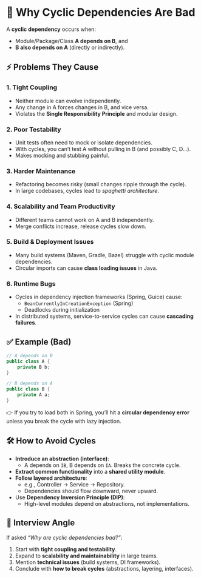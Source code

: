 # 🔴 Why Cyclic Dependencies Are Bad

A **cyclic dependency** occurs when:  
- Module/Package/Class **A depends on B**, and  
- **B also depends on A** (directly or indirectly).  

## ⚡ Problems They Cause

### 1. Tight Coupling
- Neither module can evolve independently.  
- Any change in A forces changes in B, and vice versa.  
- Violates the **Single Responsibility Principle** and modular design.  

### 2. Poor Testability
- Unit tests often need to mock or isolate dependencies.  
- With cycles, you can’t test A without pulling in B (and possibly C, D…).  
- Makes mocking and stubbing painful.  

### 3. Harder Maintenance
- Refactoring becomes risky (small changes ripple through the cycle).  
- In large codebases, cycles lead to *spaghetti architecture*.  

### 4. Scalability and Team Productivity
- Different teams cannot work on A and B independently.  
- Merge conflicts increase, release cycles slow down.  

### 5. Build & Deployment Issues
- Many build systems (Maven, Gradle, Bazel) struggle with cyclic module dependencies.  
- Circular imports can cause **class loading issues** in Java.  

### 6. Runtime Bugs
- Cycles in dependency injection frameworks (Spring, Guice) cause:
  - `BeanCurrentlyInCreationException` (Spring)  
  - Deadlocks during initialization  
- In distributed systems, service-to-service cycles can cause **cascading failures**.  

## ✅ Example (Bad)
```java
// A depends on B
public class A {
    private B b;
}

// B depends on A
public class B {
    private A a;
}
```

👉 If you try to load both in Spring, you’ll hit a **circular dependency error** unless you break the cycle with lazy injection. 

## 🛠️ How to Avoid Cycles
- **Introduce an abstraction (interface)**:
  - A depends on `IB`, B depends on `IA`. Breaks the concrete cycle.  
- **Extract common functionality** into a **shared utility module**.  
- **Follow layered architecture**:  
  - e.g., Controller → Service → Repository.  
  - Dependencies should flow downward, never upward.  
- Use **Dependency Inversion Principle (DIP)**:
  - High-level modules depend on abstractions, not implementations.  

## 🎯 Interview Angle
If asked *“Why are cyclic dependencies bad?”*:  
1. Start with **tight coupling and testability**.  
2. Expand to **scalability and maintainability** in large teams.  
3. Mention **technical issues** (build systems, DI frameworks).  
4. Conclude with **how to break cycles** (abstractions, layering, interfaces).  
